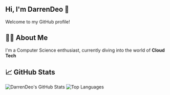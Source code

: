 ## Hi, I'm DarrenDeo 👋

Welcome to my GitHub profile!

## 👨‍💻 About Me
I'm a Computer Science enthusiast, currently diving into the world of **Cloud Tech**

## 📈 GitHub Stats
![DarrenDeo's GitHub Stats](https://github-readme-stats.vercel.app/api?username=DarrenDeo&show_icons=true&theme=react)
![Top Languages](https://github-readme-stats.vercel.app/api/top-langs/?username=DarrenDeo&layout=compact&theme=react)